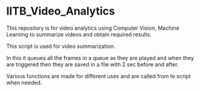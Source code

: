 # IITB_Video_Analytics
This repository is for video analytics using Computer Vision, Machine Learning to summarize videos and obtain required results.


This script is used for video summarization.

In this it queues all the frames in a queue as they are played and when they are triggered then they are saved in a file with 2 sec before and after.

Various functions are made for different uses and are called from te script when needed.

